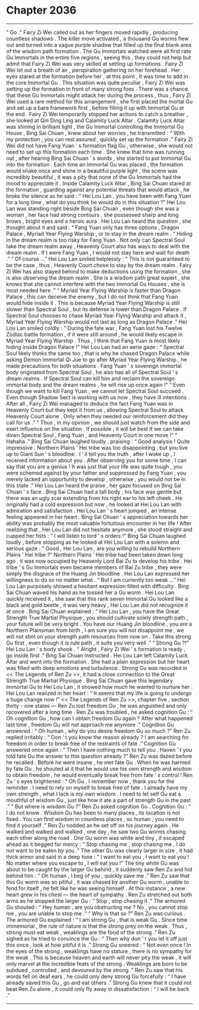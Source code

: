 
# Chapter 2036


---

“ Go .” Fairy Zi Wei called out as her fingers moved rapidly , producing countless shadows . The killer move activated , a thousand Gu worms flew out and turned into a vague purple shadow that filled up the final blank area of the wisdom path formation .
The Gu Immortals watched were all first rate Gu Immortals in the entire five regions , seeing this , they could not help but admit that Fairy Zi Wei was very skilled at setting up formations .
Fairy Zi Wei let out a breath of air , perspiration gathering on her forehead .
Her eyes stared at the formation before her , at this point , it was time to add in the core Immortal Gu .
This situation was quite peculiar , Fairy Zi Wei was setting up the formation in front of many strong foes . There was a chance that these Gu Immortals might attack her during the process , thus , Fairy Zi Wei used a rare method for this arrangement , she first placed the mortal Gu and set up a bare framework first , before filling it up with Immortal Gu at the end .
Fairy Zi Wei temporarily stopped her actions to catch a breather , she looked at Qin Ding Ling and Calamity Luck Altar .
Calamity Luck Altar was shining in brilliant light , the Gu Immortal controlling the Immortal Gu House , Bing Sai Chuan , knew about her worries , he transmitted : “ With my protection , you can rest assured , quickly set up the formation .”
Fairy Zi Wei did not have Fang Yuan ’ s formation flag Gu , otherwise , she would not need to set up this formation each time .
She knew that time was running out , after hearing Bing Sai Chuan ’ s words , she started to put Immortal Gu into the formation .
Each time an Immortal Gu was placed , the formation would shake once and shine in a beautiful purple light , the scene was incredibly beautiful , it was a pity that none of the Gu Immortals had the mood to appreciate it .
Inside Calamity Luck Altar , Bing Sai Chuan stared at the formation , guarding against any potential threats that would attack , he broke the silence as he said : “ Hei Lou Lan , you have been with Fang Yuan for a long time , what do you think he would do in this situation ?”
Hei Lou Lan was standing right beside Bing Sai Chuan , even though she was a woman , her face had strong contours , she possessed sharp and long brows , bright eyes and a heroic aura .
Hei Lou Lan heard the question , she thought about it and said : “ Fang Yuan only has three options , Dragon Palace , Myriad Year Flying Warship , or to stay in the dream realm .
“ Hiding in the dream realm is too risky for Fang Yuan . Not only can Spectral Soul take the dream realm away , Heavenly Court also has ways to deal with the dream realm . If I were Fang Yuan , I would not stay here and wait for death .”
“ Of course …” Hei Lou Lan smiled helplessly : “ This is not guaranteed to be the case , thus , Heavenly Court chose to stay by the dream realm . Fairy Zi Wei has also stayed behind to make deductions using the formation , she is also observing the dream realm . She is a wisdom path great expert , she knows that she cannot interfere with the two Immortal Gu Houses , she is most needed here .”
“ Myriad Year Flying Warship is faster than Dragon Palace , this can deceive the enemy , but I do not think that Fang Yuan would hide inside it . This is because Myriad Year Flying Warship is still slower than Spectral Soul , but its defense is lower than Dragon Palace . If Spectral Soul chooses to chase Myriad Year Flying Warship and attack it , Myriad Year Flying Warship would not last as long as Dragon Palace .”
Hei Lou Lan smiled coldly : “ During the fate war , Fang Yuan lost his Twelve Zodiac battle formation , if it were still around , he would likely escape in Myriad Year Flying Warship . Thus , I think that Fang Yuan is most likely hiding inside Dragon Palace !”
Hei Lou Lan had an eerie gaze : “ Spectral Soul likely thinks the same too , that is why he chased Dragon Palace while asking Demon Immortal Qi Jue to go after Myriad Year Flying Warship , he made precautions for both situations . Fang Yuan ’ s sovereign immortal body originated from Spectral Soul , he also has all of Spectral Soul ’ s dream realms . If Spectral Soul can kill him and reclaim the sovereign immortal body and the dream realms , he will rise up once again !”
“ Even though we want to kill Fang Yuan , we cannot let Spectral Soul succeed . Even though Shadow Sect is working with us now , they have ill intentions . After all , Fairy Zi Wei managed to deduce the fact Fang Yuan was in Heavenly Court but they kept it from us , allowing Spectral Soul to attack Heavenly Court alone . Only when they needed our reinforcement did they call for us .”
“ Thus , in my opinion , we should just watch from the side and exert influence on the situation . If possible , it will be best if we can take down Spectral Soul , Fang Yuan , and Heavenly Court in one move !”
“ Hahaha .” Bing Sai Chuan laughed loudly , praising : “ Good analysis ! Quite impressive . Northern Plains ’ Hei tribe was too disappointing , but you live up to Giant Sun ’ s bloodline . I ’ ll tell you the truth , after I woke up , I received information about you . After observing you for some time , I can say that you are a genius ! It was just that your life was quite tough , you were schemed against by your father and suppressed by Fang Yuan , you merely lacked an opportunity to develop , otherwise , you would not be in this state .”
Hei Lou Lan heard the praise , her gaze focused on Bing Sai Chuan ’ s face .
Bing Sai Chuan had a tall body , his face was gentle but there was an ugly scar extending from his right ear to his left cheek . He originally had a cold expression but now , he looked at Hei Lou Lan with admiration and satisfaction .
Hei Lou Lan ’ s heart jumped , an intense feeling appeared in her heart . Bing Sai Chuan ’ s appreciation towards her ability was probably the most valuable fortuitous encounter in her life !
After realizing that , Hei Lou Lan did not hesitate anymore , she stood straight and cupped her fists : “ I will listen to lord ’ s orders !”
Bing Sai Chuan laughed loudly , before stopping as he looked at Hei Lou Lan with a solemn and serious gaze : “ Good , Hei Lou Lan , are you willing to rebuild Northern Plains ’ Hei tribe ?”
Northern Plains ’ Hei tribe had been taken down long ago , it was now occupied by Heavenly Lord Bai Zu to develop his tribe . Hei tribe ’ s Gu Immortals even became members of Bai Zu tribe , they were simply the disgrace of the Huang Jin bloodline .
Hei Lou Lan expressed her willingness to do so no matter what .
“ But I am currently too weak …” Hei Lou Lan purposely showed a hesitant expression filled with difficulty .
Bing Sai Chuan waved his hand as he tossed her a Gu worm .
Hei Lou Lan quickly received it , she saw that this rank seven Immortal Gu looked like a black and gold beetle , it was very heavy , Hei Lou Lan did not recognize it at once .
Bing Sai Chuan explained : “ Hei Lou Lan , you have the Great Strength True Martial Physique , you should cultivate solely strength path , your future will be very bright . You have our Huang Jin bloodline , you are a Northern Plainsman from birth , I am sure you will not disappoint me , we will not stint on your strength path resources from now on . Take this strong Gu first , even though it is rule path , it suits you very well .”
“ Strong Gu ?!” Hei Lou Lan ’ s body shook .
“ Alright , Fairy Zi Wei ’ s formation is ready , go inside first .” Bing Sai Chuan instructed .
Hei Lou Lan left Calamity Luck Altar and went into the formation .
She had a plain expression but her heart was filled with deep emotions and turbulence . Strong Gu was recorded in << The Legends of Ren Zu >>, it had a close connection to the Great Strength True Martial Physique . Bing Sai Chuan gave this legendary Immortal Gu to Hei Lou Lan , it showed how much he wanted to nurture her .
Hei Lou Lan realized in her heart : “ It seems that my life is going to undergo a huge change now !”
<< The Legends of Ren Zu >>, chapter five , section thirty - one states —
Ren Zu lost freedom Gu , he was anguished and only recovered after a long time .
Ren Zu was troubled , he asked cognition Gu : “ Oh cognition Gu , how can I obtain freedom Gu again ? After what happened last time , freedom Gu will not approach me anymore .”
Cognition Gu answered : “ Oh human , why do you desire freedom Gu so much ?”
Ren Zu replied irritably : “ Don ’ t you know the reason already ? I am searching for freedom in order to break free of the restraints of fate .”
Cognition Gu answered once again : “ Then I have nothing much to tell you . Haven ’ t you told fate Gu the answer to this question already ?”
Ren Zu was dazed before he recalled .
Before he went insane , he met fate Gu . When he was harmed by fate Gu , he shouted at it that he would use his own strength and wisdom to obtain freedom , he would eventually break free from fate ’ s control !
Ren Zu ’ s eyes brightened : “ Oh Gu , I remember now , thank you for the reminder . I need to rely on myself to break free of fate . I already have my own strength , what I lack is my own wisdom . I need to let self Gu eat a mouthful of wisdom Gu , just like how it ate a part of strength Gu in the past .”
“ But where is wisdom Gu ?” Ren Zu asked cognition Gu .
Cognition Gu : “ I do not know . Wisdom Gu has been to many places , its location is not fixed . You can find wisdom in countless places , so human , you need to find it yourself .”
Ren Zu nodded as he set off on his journey again .
He walked and walked and walked , one day , he saw two Gu worms chasing each other along the road .
One Gu worm was white and tiny , it escaped ahead as it begged for mercy : “ Stop chasing me , stop chasing me , I do not want to be eaten by you .”
The other Gu was clearly larger in size , it had thick armor and said in a deep tone : “ I want to eat you , I want to eat you ! No matter where you escape to , I will eat you !”
The tiny white Gu was about to be caught by the larger Gu behind , it suddenly saw Ren Zu and hid behind him : “ Oh human , I beg of you , quickly save me .”
Ren Zu saw that this Gu worm was so pitiful , it was chased by another Gu worm , unable to fend for itself , he felt like he was seeing himself .
At this instance , a new heart grew in his chest — the heart of sympathy .
Ren Zu stretched out both arms as he stopped the larger Gu : “ Stop , stop chasing it .”
The armored Gu shouted : “ Hey human , are you obstructing me ? No , you cannot stop me , you are unable to stop me .”
“ Why is that so ?” Ren Zu was curious .
The armored Gu explained : “ I am strong Gu , that is weak Gu . Since time immemorial , the rule of nature is that the strong prey on the weak . Thus , strong must eat weak , weaklings are the food of the strong .”
Ren Zu sighed as he tried to convince the Gu : “ Then why don ’ t you let it off just this once , look at how pitiful it is .”
Strong Gu sneered : “ Not even once ! In the eyes of the strong , weaklings have no stature , there is no sympathy for the weak . This is because heaven and earth will never pity the weak , it will only marvel at the incredible feats of the strong . Weaklings are born to be subdued , controlled , and devoured by the strong .”
Ren Zu saw that his words fell on deaf ears , he could only deny strong Gu forcefully : “ I have already saved this Gu , go and eat others .”
Strong Gu knew that it could not beat Ren Zu alone , it could only fly away in dissatisfaction : “ I will be back .”

---

